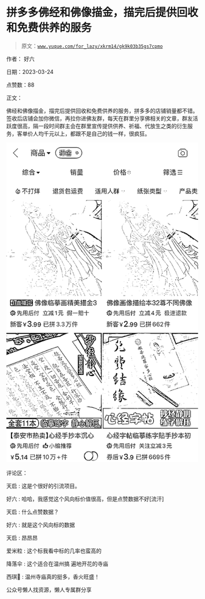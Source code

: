 # 拼多多佛经和佛像描金，描完后提供回收和免费供养的服务

> 原文：[`www.yuque.com/for_lazy/xkrm14/gk9k03b35gs7cpmo`](https://www.yuque.com/for_lazy/xkrm14/gk9k03b35gs7cpmo)



作者： 好六



日期：2023-03-24



点赞数：88



正文：



佛经和佛像描金，描完后提供回收和免费供养的服务，拼多多的店铺销量都不错。签收后店铺会加你微信，再拉你进佛友群，每天在群里分享佛相关的文章，群友活跃度很高，隔一段时间群主会在群里宣传提供供养、祈福、代放生之类的衍生服务，客单价人均千元以上，都跟不是自己的钱一样，很疯狂。



![](img/7502212ab611118ed3f5c6c5da6add07.png)  

评论区：



天启 : 这是个很好的引流项目。



好六 : 哈哈，我感觉这个风向标价值很高，但是点赞数据不好[流汗]



天启 : 什么点赞数据？



好六 : 就是这个风向标的数据



天启 : 昂昂昂



爱米粒 : 这个标我看中标的几率也蛮高的



降落伞 : 这个适合在温州搞 遍地开花的寺庙



西琪💫 : 温州寺庙真的挺多，香火旺盛！



公众号懒人找资源，懒人专属群分享

</ne-p>